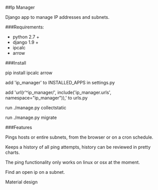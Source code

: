 ##Ip Manager

Django app to manage IP addresses and subnets.

###Requirements:
<ul>
<li>python 2.7 +</li>
<li>django 1.9 +</li>
<li>ipcalc</li>
<li>arrow</li>
</ul>


###Install 

pip install ipcalc arrow

add 'ip_manager' to INSTALLED_APPS in settings.py

add 'url(r'^ip_manager/', include('ip_manager.urls', namespace="ip_manager")),' to urls.py

run ./manage.py collectstatic

run ./manage.py migrate


###Features

Pings hosts or entire subnets, from the browser or on a cron schedule.

Keeps a history of all ping attempts, history can be reviewed in pretty charts.

The ping functionality only works on linux or osx at the moment.

Find an open ip on a subnet.

Material design

